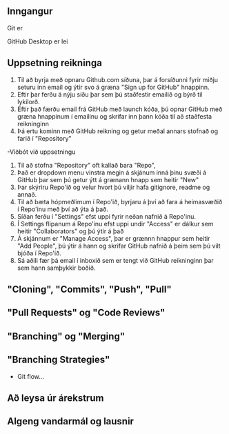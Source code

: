 ## Inngangur

Git er 

GitHub Desktop er lei

## Uppsetning reikninga

1) Til að byrja með opnaru Github.com síðuna, þar á forsíðunni fyrir miðju seturu inn email og ýtir svo á græna "Sign up for GitHub" hnappinn.
2) Eftir þar ferðu á nýju síðu þar sem þú staðfestir emailið og býrð til lykilorð.
3) Eftir það færðu email frá GitHub með launch kóða, þú opnar GitHub með græna hnappinum í emailinu og skrifar inn þann kóða til að staðfesta reikninginn
4) Þá ertu kominn með GitHub reikning og getur meðal annars stofnað og farið í "Repository"

-Viðbót við uppsetningu

1) Til að stofna "Repository" oft kallað bara "Repo",
2) Það er dropdown menu vinstra megin á skjánum inná þínu svæði á GitHub þar sem þú getur ýtt á grænann hnapp sem heitir "New"
3) Þar skýriru Repo'ið og velur hvort þú viljir hafa gitignore, readme og annað.
4) Til að bæta hópmeðlimum í Repo'ið, byrjaru á því að fara á heimasvæðið í Repo'inu með því að ýta á það.
5) Síðan ferðu í "Settings" efst uppi fyrir neðan nafnið á Repo'inu.
6) Í Settings flipanum á Repo'inu efst uppi undir "Access" er dálkur sem heitir "Collaborators" og þú ýtir á það
7) Á skjánnum er "Manage Access", þar er grænnn hnappur sem heitir "Add People", þú ýtir á hann og skrifar GitHub nafnið á þeim sem þú vilt bjóða í Repo'ið.
8) Sá aðili fær þá email í inboxið sem er tengt við GitHub reikninginn þar sem hann samþykkir boðið.


## "Cloning", "Commits", "Push", "Pull"

## "Pull Requests" og "Code Reviews"

## "Branching" og "Merging"

## "Branching Strategies"
- Git flow...

## Að leysa úr árekstrum

## Algeng vandarmál og lausnir
